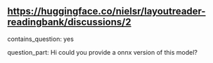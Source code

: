 ## https://huggingface.co/nielsr/layoutreader-readingbank/discussions/2

contains_question: yes

question_part: Hi could you provide a onnx version of this model?